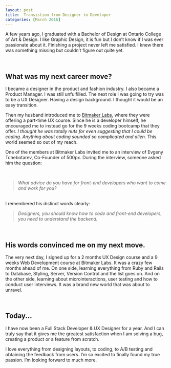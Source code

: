 ```yaml
---
layout: post
title:  Transistion from Designer to Developer
categories: [March 2016]
---
```



A few years ago, I graduated with a Bachelor of Design at Ontario College of Art & Design. I like Graphic Design, it is fun but I don’t know if I was ever passionate about it. Finishing a project never left me satisfied. I knew there was something missing but couldn’t figure out quite yet.

<br>

## **What was my next career move?**
I became a designer in the product and fashion industry. I also became a Product Manager. I was still unfulfilled.
The next role I was going to try was to be a UX Designer. Having a design background. I thought it would be an easy transition.


Then my husband introduced me to [Bitmaker Labs](https://bitmaker.co/), where they were offering a part-time UX course. Since he is a developer himself, he encouraged me to instead go for the 9 weeks coding bootcamp that they offer.  *I thought he was totally nuts for even suggesting that I could be coding. Anything about coding sounded so complicated and alien.* This world seemed so out of my reach.


One of the members at Bitmaker Labs invited me to an interview of Evgeny Tchebotarev, Co-Founder of 500px.
During the interview, someone asked him the question:

<br>


> *What advice do you have for front-end developers who want to come and work for you?*

<br>
I remembered his distinct words clearly:

> *Designers, you should know how to code and front-end developers, you need to understand the backend.*

<br>

## **His words convinced me on my next move.**
The very next day, I signed up for a 2 months UX Design course and a 9 weeks Web Development course at Bitmaker Labs. It was a crazy few months ahead of me. On one side, learning everything from Ruby and Rails to Database, Styling, Server, Version Control and the list goes on. And on the other side, learning about microinteractions, user testing and how to conduct user interviews.
It was a brand new world that was about to unravel.

<br>

## **Today...**
I have now been a Full Stack Developer & UX Designer for a year. And I can truly say that it gives me the greatest satisfaction when I am solving a bug, creating a product or a feature from scratch.


I love everything from designing layouts, to coding, to A/B testing and obtaining the feedback from users.
I’m so excited to finally found my true passion. I’m looking forward to much more.